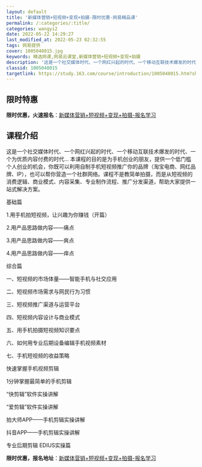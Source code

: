 ```yaml
---
layout: default
title: '新媒体营销+短视频+变现+拍摄-限时优惠-网易精品课'
permalink: /:categories/:title/
categories: wangyi2
date: 2022-05-22 14:29:27
last_modified_at: 2022-05-23 02:32:55
tags: 网易提供
cover: 1005048015.jpg
keywords: 精选网课,网易云课堂,新媒体营销+短视频+变现+拍摄
description: '这是一个社交媒体时代、一个网红兴起的时代、一个移动互联技术爆发的时代、一个为优质内容付费的时代...本课程的目的是为手机'
classid: 1005048015
targetlink: https://study.163.com/course/introduction/1005048015.htm?share=1&shareId=1025206652&utm_campaign=share&utm_medium=iphoneShare&utm_source=&utm_u=1025206652
---
```


## 限时特惠

**限时优惠，火速报名**：[新媒体营销+短视频+变现+拍摄-报名学习](https://study.163.com/course/introduction/1005048015.htm?share=1&shareId=1025206652&utm_campaign=share&utm_medium=iphoneShare&utm_source=&utm_u=1025206652)

## 课程介绍

这是一个社交媒体时代、一个网红兴起的时代、一个移动互联技术爆发的时代、一个为优质内容付费的时代... 本课程的目的是为手机创业的朋友，提供一个低门槛个人创业的机会，你既可以利用自制手机短视频推广你的品牌（淘宝电商、网红品牌、IP），也可以帮你营造一个社群网络。课程不是教简单拍摄，而是从短视频的消费逻辑、商业模式、内容采集、专业制作流程、推广分发渠道，帮助大家提供一站式解决方案。



基础篇

1.用手机拍短视频，让兴趣为你赚钱（开篇）

2.用产品思路做内容——痛点

3.用产品思路做内容——爽点

4.用产品思路做内容——痒点



综合篇

一、短视频的市场体量——智能手机与社交应用

二、短视频市场需求与网民行为习惯 

三、短视频推广渠道与运营平台

四、短视频内容设计与商业模式

五、用手机拍摄短视频知识要点

六、如何用专业后期设备编辑手机视频素材

七、手机短视频的收益策略



快速掌握手机视频剪辑

1分钟掌握最简单的手机剪辑

“快剪辑”软件实操讲解

“爱剪辑”软件实操讲解

拍大师APP——手机剪辑实操讲解

抖音APP——手机剪辑实操讲解

专业后期剪辑   EDIUS实操篇

**限时优惠，报名地址**：[新媒体营销+短视频+变现+拍摄-报名学习](https://study.163.com/course/introduction/1005048015.htm?share=1&shareId=1025206652&utm_campaign=share&utm_medium=iphoneShare&utm_source=&utm_u=1025206652)

